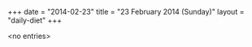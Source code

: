 +++
date = "2014-02-23"
title = "23 February 2014 (Sunday)"
layout = "daily-diet"
+++

\<no entries\>